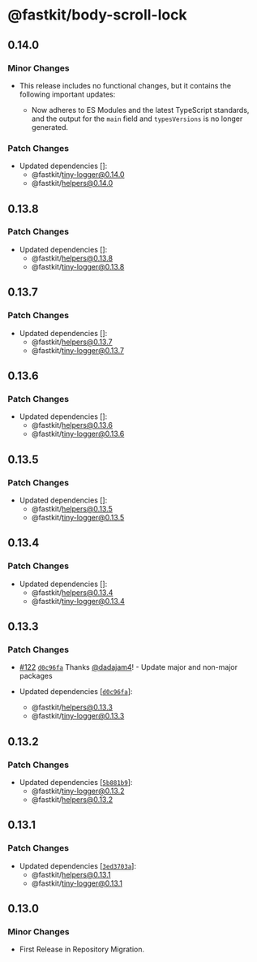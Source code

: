 # @fastkit/body-scroll-lock

## 0.14.0

### Minor Changes

- This release includes no functional changes, but it contains the following important updates:

  - Now adheres to ES Modules and the latest TypeScript standards, and the output for the `main` field and `typesVersions` is no longer generated.

### Patch Changes

- Updated dependencies []:
  - @fastkit/tiny-logger@0.14.0
  - @fastkit/helpers@0.14.0

## 0.13.8

### Patch Changes

- Updated dependencies []:
  - @fastkit/helpers@0.13.8
  - @fastkit/tiny-logger@0.13.8

## 0.13.7

### Patch Changes

- Updated dependencies []:
  - @fastkit/helpers@0.13.7
  - @fastkit/tiny-logger@0.13.7

## 0.13.6

### Patch Changes

- Updated dependencies []:
  - @fastkit/helpers@0.13.6
  - @fastkit/tiny-logger@0.13.6

## 0.13.5

### Patch Changes

- Updated dependencies []:
  - @fastkit/helpers@0.13.5
  - @fastkit/tiny-logger@0.13.5

## 0.13.4

### Patch Changes

- Updated dependencies []:
  - @fastkit/helpers@0.13.4
  - @fastkit/tiny-logger@0.13.4

## 0.13.3

### Patch Changes

- [#122](https://github.com/dadajam4/fastkit/pull/122) [`d0c96fa`](https://github.com/dadajam4/fastkit/commit/d0c96faf96b6c91bcb8bc0b1ca9d22fc8ede303e) Thanks [@dadajam4](https://github.com/dadajam4)! - Update major and non-major packages

- Updated dependencies [[`d0c96fa`](https://github.com/dadajam4/fastkit/commit/d0c96faf96b6c91bcb8bc0b1ca9d22fc8ede303e)]:
  - @fastkit/helpers@0.13.3
  - @fastkit/tiny-logger@0.13.3

## 0.13.2

### Patch Changes

- Updated dependencies [[`5b881b9`](https://github.com/dadajam4/fastkit/commit/5b881b94ce1852c12cc3c8f6954564d5235cba4d)]:
  - @fastkit/tiny-logger@0.13.2
  - @fastkit/helpers@0.13.2

## 0.13.1

### Patch Changes

- Updated dependencies [[`3ed3703a`](https://github.com/dadajam4/fastkit/commit/3ed3703aa9092bf47caed6ec192ef4d5a7621d34)]:
  - @fastkit/helpers@0.13.1
  - @fastkit/tiny-logger@0.13.1

## 0.13.0

### Minor Changes

- First Release in Repository Migration.
